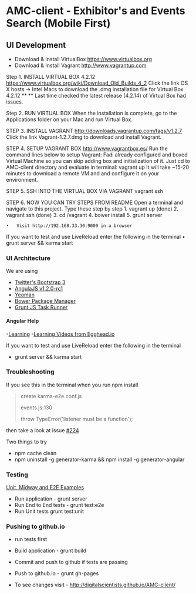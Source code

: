 AMC-client - Exhibitor's and Events Search (Mobile First)
==========

UI Development
---

* Download & Install VirtualBox https://www.virtualbox.org
* Download & Install Vagrant http://www.vagrantup.com

Step 1. INSTALL VIRTUAL BOX 4.2.12
https://www.virtualbox.org/wiki/Download_Old_Builds_4_2
Click the link OS X hosts -> Intel Macs to download the .dmg installation file for Virtual Box 4.2.12 **
** Last time checked the latest release (4.2.14) of Virtual Box had issues.

Step 2. RUN VIRTUAL BOX
When the installation is complete, go to the Applications folder on your Mac and run Virtual Box.

STEP 3. INSTALL VAGRANT
http://downloads.vagrantup.com/tags/v1.2.7
Click the link Vagrant-1.2.7.dmg to download and install Vagrant.

STEP 4. SETUP VAGRANT BOX
http://www.vagrantbox.es/
Run the command lines below to setup Vagrant:
Fadi already configured and boxed Virtual Machine so you can skip adding box and initialization of it.
Just cd to AMC-client directory and evaluate in terminal:
vagrant up
It will take ~15-20 minutes to download a remote VM and and configure it on your environment.

STEP 5. SSH INTO THE VIRTUAL BOX VIA VAGRANT
vagrant ssh

STEP 6. NOW YOU CAN TRY STEPS FROM README
Open a terminal and navigate to this project.
Type these step by step
	1.	vagrant up (done)
	2.	vagrant ssh (done)
	3.	cd /vagrant
	4.	bower install
	5.	grunt server

	•	Visit http://192.168.33.30:9000 in a browser
If you want to test and use LiveReload enter the following in the terminal
	•	grunt server && karma start


### UI Architecture

We are using

- [Twitter's Bootstrap 3](http://getbootstrap.com/)
- [AngulaJS v1.2.0-rc1](http://angularjs.org/)
- [Yeoman](http://yeoman.io/)
- [Bower Package Manager](http://bower.io/)
- [Grunt JS Task Runner](http://gruntjs.com/)

#### Angular Help

-[Learning](https://github.com/jmcunningham/AngularJS-Learning)
-[Learning Videos from Egghead.io](http://egghead.io/lessons)

If you want to test and use LiveReload enter the following in the terminal

- grunt server && karma start

### Troubleshooting

If you see this in the terminal when you run npm install

> create karma-e2e.conf.js
>
> events.js:130
>
> throw TypeError('listener must be a function');

then take a look at issue [#224](https://github.com/yeoman/generator-angular/issues/224)

Two things to try

- npm cache clean
- npm uninstall -g generator-karma && npm install -g generator-angular


### Testing
[Unit, Midway and E2E Examples](http://www.yearofmoo.com/2013/01/full-spectrum-testing-with-angularjs-and-karma.html)

- Run application - grunt server
- Run End to End tests - grunt test:e2e
- Run Unit tests grunt test:unit

### Pushing to github.io

- run tests first
- Build application - grunt build
- Commit and push to github if tests are passing
- Push to github.io - grunt gh-pages

- To see changes visit - http://digitalscientists.github.io/AMC-client/


